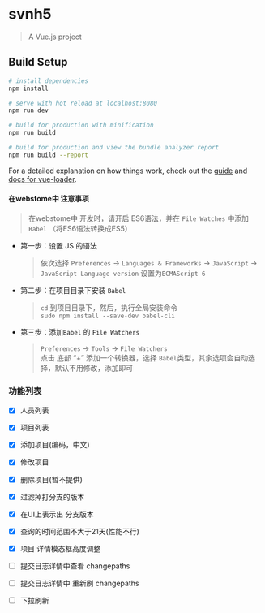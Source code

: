 # svnh5

> A Vue.js project

## Build Setup

``` bash
# install dependencies
npm install

# serve with hot reload at localhost:8080
npm run dev

# build for production with minification
npm run build

# build for production and view the bundle analyzer report
npm run build --report
```

For a detailed explanation on how things work, check out the [guide](http://vuejs-templates.github.io/webpack/) and [docs for vue-loader](http://vuejs.github.io/vue-loader).

#### 在webstome中 注意事项
> 在webstome中 开发时，请开启 ES6语法，并在 `File Watches` 中添加 `Babel`  （将ES6语法转换成ES5）  
- 第一步：设置 JS 的语法  
  > 依次选择  `Preferences` -> `Languages & Frameworks`  -> `JavaScript` -> `JavaScript Language version` 设置为`ECMAScript 6`

- 第二步：在项目目录下安装 `Babel` 
  >  `cd` 到项目目录下，然后，执行全局安装命令   
  >   `sudo npm install --save-dev babel-cli`
  
- 第三步：添加`Babel` 的 `File Watchers`
  >  `Preferences` -> `Tools`  -> `File Watchers`    
  >   点击 底部 “+” 添加一个转换器，选择 `Babel`类型，其余选项会自动选择，默认不用修改，添加即可






### 功能列表
- [x] 人员列表
- [x] 项目列表
- [x] 添加项目(编码，中文)
- [x] 修改项目
- [x] 删除项目(暂不提供)
- [x] 过滤掉打分支的版本
- [x] 在UI上表示出 分支版本
- [x] 查询的时间范围不大于21天(性能不行)
- [x] 项目 详情模态框高度调整
- [ ] 提交日志详情中查看 changepaths
- [ ] 提交日志详情中 重新刷 changepaths
- [ ] 下拉刷新



